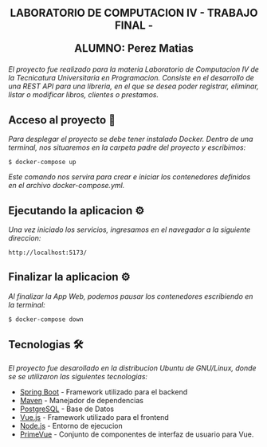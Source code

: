 <h2 align="center">LABORATORIO DE COMPUTACION IV - TRABAJO FINAL - <p>ALUMNO: Perez Matias</p></h2> 

_El proyecto fue realizado para la materia Laboratorio de Computacion IV de la Tecnicatura Universitaria en Programacion. Consiste en el desarrollo de una REST API para una libreria, en el que se desea poder registrar, eliminar, listar o modificar libros, clientes o prestamos._

## Acceso al proyecto :open_file_folder:

_Para desplegar el proyecto se debe tener instalado Docker. Dentro de una terminal, nos situaremos en la carpeta padre del proyecto y escribimos:_

```
$ docker-compose up
```

_Este comando nos servira para crear e iniciar los contenedores definidos en el archivo docker-compose.yml._

## Ejecutando la aplicacion ⚙️

_Una vez iniciado los servicios, ingresamos en el navegador a la siguiente direccion:_

```
http://localhost:5173/
```
## Finalizar la aplicacion ⚙️

_Al finalizar la App Web, podemos pausar los contenedores escribiendo en la terminal:_
```
$ docker-compose down
```

## Tecnologias 🛠️

_El proyecto fue desarollado en la distribucion Ubuntu de GNU/Linux, donde se se utilizaron las siguientes tecnologias:_

* [Spring Boot](https://spring.io/projects/spring-boot) - Framework utilizado para el backend
* [Maven](https://maven.apache.org/) - Manejador de dependencias
* [PostgreSQL](https://www.postgresql.org/) - Base de Datos
* [Vue.js](https://vuejs.org/) - Framework utilizado para el frontend
* [Node.js](https://nodejs.org/en) - Entorno de ejecucion
* [PrimeVue](https://primevue.org/) - Conjunto de componentes de interfaz de usuario para Vue.
